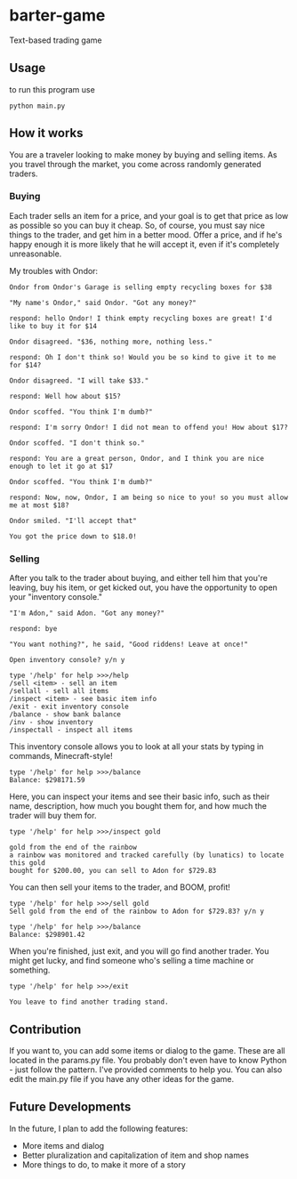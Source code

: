 # barter-game

Text-based trading game

## Usage

to run this program use

	python main.py


## How it works

You are a traveler looking to make money by buying and selling items. As you travel through the market, you come across randomly generated traders.

### Buying

Each trader sells an item for a price, and your goal is to get that price as low as possible so you can buy it cheap. So, of course, you must say nice things to the trader, and get him in a better mood. Offer a price, and if he's happy enough it is more likely that he will accept it, even if it's completely unreasonable.

My troubles with Ondor:

	Ondor from Ondor's Garage is selling empty recycling boxes for $38

	"My name's Ondor," said Ondor. "Got any money?"

	respond: hello Ondor! I think empty recycling boxes are great! I'd like to buy it for $14

	Ondor disagreed. "$36, nothing more, nothing less."

	respond: Oh I don't think so! Would you be so kind to give it to me for $14?

	Ondor disagreed. "I will take $33."

	respond: Well how about $15?

	Ondor scoffed. "You think I'm dumb?"

	respond: I'm sorry Ondor! I did not mean to offend you! How about $17?

	Ondor scoffed. "I don't think so."

	respond: You are a great person, Ondor, and I think you are nice enough to let it go at $17

	Ondor scoffed. "You think I'm dumb?"

	respond: Now, now, Ondor, I am being so nice to you! so you must allow me at most $18?

	Ondor smiled. "I'll accept that"

	You got the price down to $18.0!

### Selling

After you talk to the trader about buying, and either tell him that you're leaving, buy his item, or get kicked out, you have the opportunity to open your "inventory console."

	"I'm Adon," said Adon. "Got any money?"
	
	respond: bye
	
	"You want nothing?", he said, "Good riddens! Leave at once!"
	
	Open inventory console? y/n y
	
	type '/help' for help >>>/help
	/sell <item> - sell an item
	/sellall - sell all items
	/inspect <item> - see basic item info
	/exit - exit inventory console
	/balance - show bank balance
	/inv - show inventory
	/inspectall - inspect all items

This inventory console allows you to look at all your stats by typing in commands, Minecraft-style!
	
	type '/help' for help >>>/balance
	Balance: $298171.59

Here, you can inspect your items and see their basic info, such as their name, description, how much you bought them for, and how much the trader will buy them for. 

	type '/help' for help >>>/inspect gold
	
	gold from the end of the rainbow
	a rainbow was monitored and tracked carefully (by lunatics) to locate this gold
	bought for $200.00, you can sell to Adon for $729.83

You can then sell your items to the trader, and BOOM, profit!

	type '/help' for help >>>/sell gold
	Sell gold from the end of the rainbow to Adon for $729.83? y/n y
	
	type '/help' for help >>>/balance
	Balance: $298901.42

When you're finished, just exit, and you will go find another trader. You might get lucky, and find someone who's selling a time machine or something.

	type '/help' for help >>>/exit

	You leave to find another trading stand.

## Contribution
If you want to, you can add some items or dialog to the game. These are all located in the params.py file. You probably don't even have to know Python - just follow the pattern. I've provided comments to help you.
You can also edit the main.py file if you have any other ideas for the game.

## Future Developments
In the future, I plan to add the following features:
* More items and dialog
* Better pluralization and capitalization of item and shop names
* More things to do, to make it more of a story

